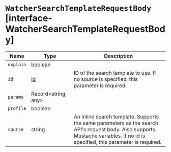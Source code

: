 # `WatcherSearchTemplateRequestBody` [interface-WatcherSearchTemplateRequestBody]

| Name | Type | Description |
| - | - | - |
| `explain` | boolean | &nbsp; |
| `id` | [Id](./Id.md) | ID of the search template to use. If no source is specified, this parameter is required. |
| `params` | Record<string, any> | &nbsp; |
| `profile` | boolean | &nbsp; |
| `source` | string | An inline search template. Supports the same parameters as the search API's request body. Also supports Mustache variables. If no id is specified, this parameter is required. |
